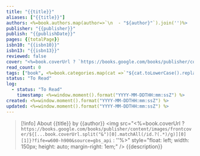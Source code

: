 ```yaml
---
title: "{{title}}"
aliases: ["{{title}}"]
authors: <%=book.authors.map(author=>`\n  - "${author}"`).join('')%>
publisher: "{{publisher}}"
publish: "{{publishDate}}"
pages: {{totalPage}}
isbn10: "{{isbn10}}"
isbn13: "{{isbn13}}"
reviewed: false
cover: "<%=book.coverUrl ? `https://books.google.com/books/publisher/content/images/frontcover/${[...book.coverUrl.split("&")[0].matchAll(/id.?(.*)/g)][0][1]}?fife=w600-h900&source=gbs_api` : ''%>"
read_count: 0
tags: ["book", <%=book.categories.map(cat =>`"${cat.toLowerCase().replaceAll('&', 'and').replace(/\s+/g, '-')}"`).join(', ')%>]
status: "To Read"
log:
  - status: "To Read"
    timestamp: <%=window.moment().format("YYYY-MM-DDTHH:mm:ssZ") %>
created: <%=window.moment().format("YYYY-MM-DDTHH:mm:ssZ") %>
updated: <%=window.moment().format("YYYY-MM-DDTHH:mm:ssZ") %>
---
```


> [!info] About {{title}} by {{author}}
> <img src="<%=book.coverUrl ? `https://books.google.com/books/publisher/content/images/frontcover/${[...book.coverUrl.split("&")[0].matchAll(/id.?(.*)/g)][0][1]}?fife=w600-h900&source=gbs_api` : ''%>" style="float: left; width: 150px; height: auto; margin-right: 1em;" /> {{description}}
